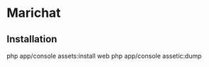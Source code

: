 Marichat
========

Installation
------------

php app/console assets:install web
php app/console assetic:dump
